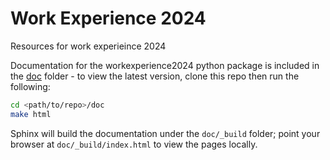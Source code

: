 # Work Experience 2024

Resources for work experieince 2024

Documentation for the workexperience2024 python package is included
in the [doc](doc) folder - to view the latest version, clone this repo then run
the following:

```bash
cd <path/to/repo>/doc
make html
```

Sphinx will build the documentation under the `doc/_build` folder; point your
browser at `doc/_build/index.html` to view the pages locally.
